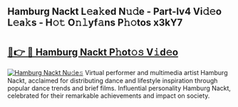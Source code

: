 ## Hamburg Nackt L𝚎a𝚔ed N𝚞𝚍e - Part-Iv4 Vi𝚍𝚎o L𝚎a𝚔s - H𝚘𝚝 O𝚗𝚕yf𝚊ns P𝚑𝚘tos x3kY7

# <h2><a href="http://kf9cm3.oniu.top/?m=Hamburg+Nackt">🔗👉 🔴 Hamburg Nackt P𝚑ot𝚘𝚜 V𝚒d𝚎o</a></h2>

[![Hamburg Nackt Nu𝚍e𝚜](https://i.imgur.com/0qMVB7G.gif)](http://kf9cm3.oniu.top/?m=Hamburg+Nackt)
Virtual performer and multimedia artist Hamburg Nackt, acclaimed for distributing dance and lifestyle inspiration through popular dance trends and brief films. Influential personality Hamburg Nackt, celebrated for their remarkable achievements and impact on society.  
